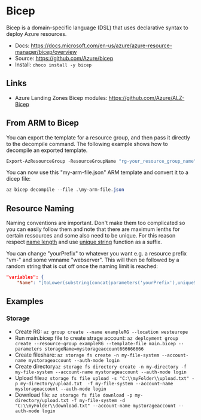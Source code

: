 # Bicep

Bicep is a domain-specific language (DSL) that uses declarative syntax to deploy Azure resources.

- Docs: <https://docs.microsoft.com/en-us/azure/azure-resource-manager/bicep/overview>
- Source: <https://github.com/Azure/bicep>
- Install: ```choco install -y bicep```

## Links

- Azure Landing Zones Bicep modules: <https://github.com/Azure/ALZ-Bicep>

## From ARM to Bicep

You can export the template for a resource group, and then pass it directly to the decompile command. The following example shows how to decompile an exported template.

``` ps1
Export-AzResourceGroup -ResourceGroupName "rg-your_resource_group_name" -Path ./my-arm-file.json
```

You can now use this "my-arm-file.json" ARM template and convert it to a dicep file:

``` ps1
az bicep decompile --file .\my-arm-file.json
```

## Resource Naming

Naming conventions are important. Don't make them too complicated so you can easily follow them and note that there are maximum lenths for certain ressources and some also need to be unique. For this reason respect [name length](https://docs.microsoft.com/en-us/azure/azure-resource-manager/management/resource-name-rules) and use [unique string](https://docs.microsoft.com/en-us/azure/azure-resource-manager/templates/template-functions-string#uniquestring) function as a suffix.

You can change "yourPrefix" to whatever you want e.g. a resource prefix "vm-" and some vmname "webserver". This will then be followed by a random string that is cut off once the naming limit is reached:

```json
"variables": {
    "Name": "[toLower(substring(concat(parameters('yourPrefix'),uniqueString(resourceGroup().id)),0,14))]",
```

## Examples

### Storage

- Create RG: ```az group create --name exampleRG --location westeurope```
- Run main.bicep file to create strage account: ```az deployment group create --resource-group exampleRG --template-file main.bicep --parameters storageName=mystorageaccount666666666```
- Create fileshare: ```az storage fs create -n my-file-system --account-name mystorageaccount --auth-mode login```
- Create directory```az storage fs directory create -n my-directory -f my-file-system --account-name mystorageaccount --auth-mode login```
- Upload file```az storage fs file upload -s "C:\\myFolder\\upload.txt" -p my-directory/upload.txt  -f my-file-system --account-name mystorageaccount --auth-mode login```
- Download file: ```az storage fs file download -p my-directory/upload.txt -f my-file-system -d "C:\\myFolder\\download.txt" --account-name mystorageaccount --auth-mode login```
